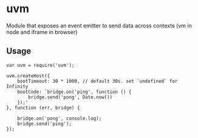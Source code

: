 # uvm

Module that exposes an event emitter to send data across contexts (vm in node and iframe in browser)

## Usage

```
var uvm = require('uvm');

uvm.createHost({
    bootTimeout: 30 * 1000, // default 30s. set `undefined` for Infinity
    bootCode: `bridge.on('ping', function () {
        bridge.send('pong', Date.now())
    });'
}, function (err, bridge) {

    bridge.on('pong', console.log);
    bridge.send('ping');
});
```
